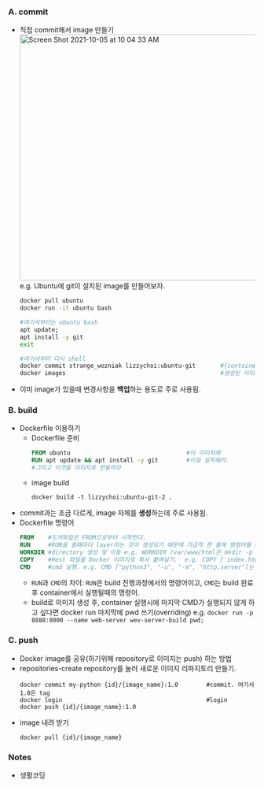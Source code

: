 ### A. commit

* 직접 commit해서 image 만들기<br>
  <img width="500" alt="Screen Shot 2021-10-05 at 10 04 33 AM" src="https://user-images.githubusercontent.com/43725183/135944880-3d4a6a9d-92e0-4eff-aae8-f12f1394114b.png"><br>
  e.g. Ubuntu에 git이 설치된 image를 만들어보자.
  ```bash
  docker pull ubuntu
  docker run -it ubuntu bash
  
  #여기서부터는 ubuntu bash  
  apt update;
  apt install -y git
  exit
  
  #여기서부터 다시 shell
  docker commit strange_wozniak lizzychoi:ubuntu-git       #{container_name} {repository}:{tag}
  docker images                                            #생성된 이미지 확인하기
  ```
* 이미 image가 있을때 변경사항을 **백업**하는 용도로 주로 사용됨.

### B. build
* Dockerfile 이용하기
  * Dockerfile 준비
    ```Dockerfile
    FROM ubuntu                                 #이 이미지에
    RUN apt update && apt install -y git        #이걸 설치해라.
    #그리고 이것을 이미지로 만들어라
    ```
  * image build
    ```
    docker build -t lizzychoi:ubuntu-git-2 .
    ```
* commit과는 조금 다르게, image 자체를 **생성**하는데 주로 사용됨.
* Dockerfile 명령어
  ```Dockerfile
  FROM    #도커파일은 FROM으로부터 시작한다.
  RUN     #RUN을 쓸때마다 layer라는 것이 생성되기 때문에 가급적 한 줄에 명령어를 다 쓰도록 한다(&& 사용하기). 
  WORKDIR #directory 생성 및 이동 e.g. WORKDIR /var/www/html은 mkdir -p /var/www/html;cd /var/www/html과 동일함.
  COPY    #Host 파일을 Docker 이미지로 복사 붙여넣기.  e.g. COPY ['index.html', '.']은 host의 index.html 파일을 /var/www/html로 복붙
  CMD     #cmd 실행. e.g. CMD ["python3", "-u", "-m", "http.server"]는 python3 -u -m http.server가 실행된다는 뜻. 
  ```
  * `RUN`과 `CMD`의 차이: `RUN`은 build 진행과정에서의 명령어이고, `CMD`는 build 완료 후 container에서 실행될때의 명령어. 
  * build로 이미지 생성 후, container 실행시에 마지막 CMD가 실행되지 않게 하고 싶다면 docker run 마지막에 pwd 쓰기(overriding) e.g. `docker run -p 8888:8000 --name web-server wev-server-build pwd;`
  
### C. push
* Docker image를 공유(하기위해 repository로 이미지는 push) 하는 방법
* repositories-create repository를 눌러 새로운 이미지 리파지토리 만들기.
  ```
  docker commit my-python {id}/{image_name}:1.0        #commit. 여기서 1.0은 tag
  docker login                                         #login
  docker push {id}/{image_name}:1.0
  ```
* image 내려 받기
  ```
  docker pull {id}/{image_name}
  ```

### Notes
* 생활코딩

